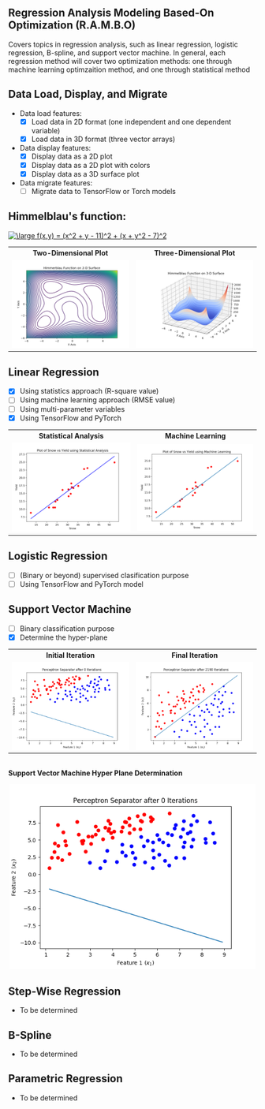 ## Regression Analysis Modeling Based-On Optimization (R.A.M.B.O) ##

Covers topics in regression analysis, such as linear regression, logistic regression, B-spline, and support vector machine. In general, each regression method will cover two optimization methods: one through machine learning optimzaition method, and one through statistical method

## Data Load, Display, and Migrate ##
- Data load features:
  - [X] Load data in 2D format (one independent and one dependent variable)
  - [X] Load data in 3D format (three vector arrays)
- Data display features:
  - [X] Display data as a 2D plot
  - [X] Display data as a 2D plot with colors
  - [X] Display data as a 3D surface plot
- Data migrate features:
  - [ ] Migrate data to TensorFlow or Torch models

## Himmelblau's function: ##
<a href="https://www.codecogs.com/eqnedit.php?latex=\large&space;f(x,y)&space;=&space;(x^2&space;&plus;&space;y&space;-&space;11)^2&space;&plus;&space;(x&space;&plus;&space;y^2&space;-&space;7)^2" target="_blank"><img src="https://latex.codecogs.com/gif.latex?\large&space;f(x,y)&space;=&space;(x^2&space;&plus;&space;y&space;-&space;11)^2&space;&plus;&space;(x&space;&plus;&space;y^2&space;-&space;7)^2" title="\large f(x,y) = (x^2 + y - 11)^2 + (x + y^2 - 7)^2" /></a>
<br />

<table> <tr>
<th> Two-Dimensional Plot </th> <th> Three-Dimensional Plot </th>
</tr>
<tr>
<td> <img src='./assets/himmelblau_2D.png'> </td>
<td> <img src='./assets/himmelblau_3D.png'> </td>
</tr> </table>

## Linear Regression ##
- [X] Using statistics approach (R-square value)
- [ ] Using machine learning approach (RMSE value)
- [ ] Using multi-parameter variables
- [X] Using TensorFlow and PyTorch

<table> <tr>
<th> Statistical Analysis </th> <th> Machine Learning </th>
</tr>
<tr>
<td> <img src='./assets/rsquare.png'> </td>
<td> <img src='./assets/linear_regression_torch.png'> </td>
</tr> </table>

## Logistic Regression ##
- [ ] (Binary or beyond) supervised clasification purpose
- [ ] Using TensorFlow and PyTorch model

## Support Vector Machine ##
- [ ] Binary classification purpose
- [X] Determine the hyper-plane
<table> <tr>
<th> Initial Iteration </th>
<th> Final Iteration </th>
</tr>
<tr>
<td> <img src='./assets/perceptrons/Iteration Number 0.png'> </td>
<td> <img src='./assets/perceptrons/Iteration Number 2190.png'> </td>
</tr> </table>

<br />
<b> Support Vector Machine Hyper Plane Determination </b>
<br />
<p align='center'>
<img src = './assets/svm_hyperplane.gif' width ='500'>
</p>

## Step-Wise Regression ##
- To be determined

## B-Spline ##
- To be determined

## Parametric Regression ##
- To be determined
